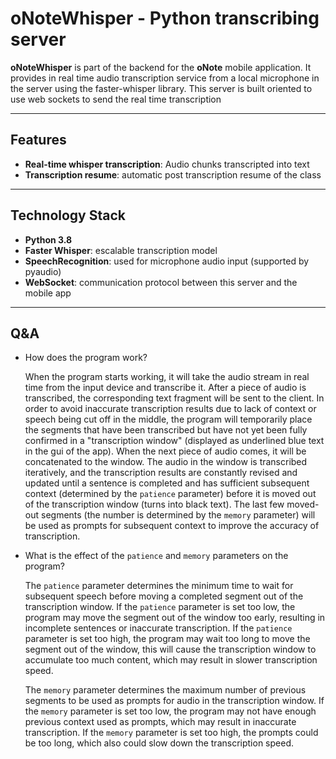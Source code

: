 # oNoteWhisper - Python transcribing server

**oNoteWhisper** is part of the backend for the **oNote** mobile application. It provides in real time audio transcription service from a local microphone in the server using the faster-whisper library. This server is built oriented to use web sockets to send the real time transcription

--- 
## Features

- **Real-time whisper transcription**: Audio chunks transcripted into text
- **Transcription resume**: automatic post transcription resume of the class

---

## Technology Stack

- **Python 3.8**
- **Faster Whisper**: escalable transcription model
- **SpeechRecognition**: used for microphone audio input (supported by pyaudio)
- **WebSocket**: communication protocol between this server and the mobile app

---

## Q&A

- How does the program work?

  When the program starts working, it will take the audio stream in real time from the input device and transcribe it. After a piece of audio is transcribed, the corresponding text fragment will be sent to the client. In order to avoid inaccurate transcription results due to lack of context or speech being cut off in the middle, the program will temporarily place the segments that have been transcribed but have not yet been fully confirmed in a "transcription window" (displayed as underlined blue text in the gui of the app). When the next piece of audio comes, it will be concatenated to the window. The audio in the window is transcribed iteratively, and the transcription results are constantly revised and updated until a sentence is completed and has sufficient subsequent context (determined by the `patience` parameter) before it is moved out of the transcription window (turns into black text). The last few moved-out segments (the number is determined by the `memory` parameter) will be used as prompts for subsequent context to improve the accuracy of transcription.


- What is the effect of the `patience` and `memory` parameters on the program?

  The `patience` parameter determines the minimum time to wait for subsequent speech before moving a completed segment out of the transcription window. If the `patience` parameter is set too low, the program may move the segment out of the window too early, resulting in incomplete sentences or inaccurate transcription. If the `patience` parameter is set too high, the program may wait too long to move the segment out of the window, this will cause the transcription window to accumulate too much content, which may result in slower transcription speed.

  The `memory` parameter determines the maximum number of previous segments to be used as prompts for audio in the transcription window. If the `memory` parameter is set too low, the program may not have enough previous context used as prompts, which may result in inaccurate transcription. If the `memory` parameter is set too high, the prompts could be too long, which also could slow down the transcription speed.
